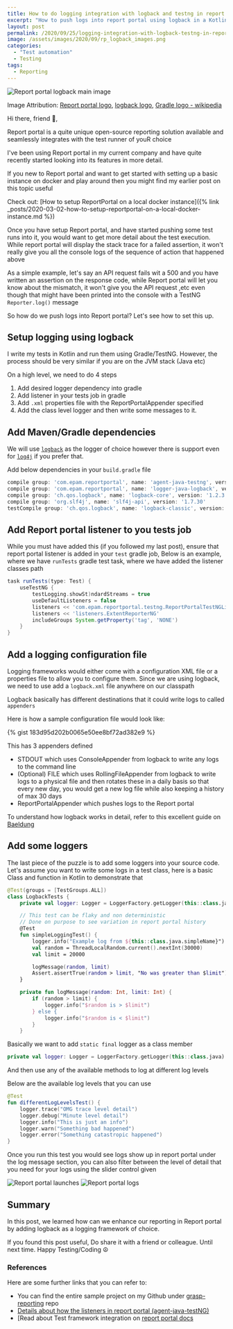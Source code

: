 ```yaml
---
title: How to do logging integration with logback and testng in report portal
excerpt: "How to push logs into report portal using logback in a Kotlin/TestNG/Gradle project"
layout: post
permalink: /2020/09/25/logging-integration-with-logback-testng-in-report-portal/
image: /assets/images/2020/09/rp_logback_images.png
categories:
  - "Test automation"
  - Testing
tags:
  - Reporting
---
```


![Report portal logback main image](/assets/images/2020/09/rp_logback_images.png)

Image Attribution: [Report portal logo](https://twitter.com/reportportal_io),
[logback logo](http://logback.qos.ch/),
[Gradle logo - wikipedia](https://en.wikipedia.org/wiki/Gradle#/media/File:Gradle_logo.png)

Hi there, friend 👋,

Report portal is a quite unique open-source reporting solution available and seamlessly integrates
with the test runner of youR choice

I've been using Report portal in my current company and have quite recently started looking into its
features in more detail.

If you new to Report portal and want to get started with setting up a basic instance on docker and
play around then you might find my earlier post on this topic useful

Check out: [How to setup ReportPortal on a local docker
instance]({% link _posts/2020-03-02-how-to-setup-reportportal-on-a-local-docker-instance.md %})

Once you have setup Report portal, and have started pushing some test runs into it, you would want
to get more detail about the test execution. While report portal will display the stack trace for a
failed assertion, it won't really give you all the console logs of the sequence of action that
happened above

As a simple example, let's say an API request fails wit a 500 and you have written an assertion on
the response code, while Report portal will let you know about the mismatch, it won't give you the
API request ,etc even though that might have been printed into the console with a TestNG
`Reporter.log()` message

So how do we push logs into Report portal? Let's see how to set this up.

## Setup logging using logback

I write my tests in Kotlin and run them using Gradle/TestNG. However, the process should be very
similar if you are on the JVM stack (Java etc)

On a high level, we need to do 4 steps

1. Add desired logger dependency into gradle
2. Add listener in your tests job in gradle
3. Add `.xml` properties file with the ReportPortalAppender specified
4. Add the class level logger and then write some messages to it.

## Add Maven/Gradle dependencies

We will use [`logback`](https://github.com/reportportal/logger-java-logback) as the logger of choice
however there is support even for [`log4j`](https://github.com/reportportal/logger-java-log4j) if
you prefer that.

Add below dependencies in your `build.gradle` file

```groovy
compile group: 'com.epam.reportportal', name: 'agent-java-testng', version: '5.0.7'
compile group: 'com.epam.reportportal', name: 'logger-java-logback', version: '5.0.3'
compile group: 'ch.qos.logback', name: 'logback-core', version: '1.2.3'
compile group: 'org.slf4j', name: 'slf4j-api', version: '1.7.30'
testCompile group: 'ch.qos.logback', name: 'logback-classic', version: '1.2.3'
```

## Add Report portal listener to you tests job

While you must have added this (if you followed my last post), ensure that report portal listener is
added in your `test` gradle job, Below is an example, where we have `runTests` gradle test task,
where we have added the listener classes path

```groovy
task runTests(type: Test) {
    useTestNG {
        testLogging.showSt)ndardStreams = true
        useDefaultListeners = false
        listeners << 'com.epam.reportportal.testng.ReportPortalTestNGListener'
        listeners << 'listeners.ExtentReporterNG'
        includeGroups System.getProperty('tag', 'NONE')
    }
}
```

## Add a logging configuration file

Logging frameworks would either come with a configuration XML file or a properties file to allow you
to configure them. Since we are using logback, we need to use add a `logback.xml` file anywhere on
our classpath

Logback basically has different destinations that it could write logs to called `appenders`

Here is how a sample configuration file would look like:

{% gist 183d95d202b0065e50ee8bf72ad382e9 %}

This has 3 appenders defined

- STDOUT which uses ConsoleAppender from logback to write any logs to the command line
- (Optional) FILE which uses RollingFileAppender from logback to write logs to a physical file and
  then rotates these in a daily basis so that every new day, you would get a new log file while also
  keeping a history of max 30 days
- ReportPortalAppender which pushes logs to the Report portal

To understand how logback works in detail, refer to this excellent guide on
[Baeldung](https://www.baeldung.com/logback)

## Add some loggers

The last piece of the puzzle is to add some loggers into your source code. Let's assume you want to
write some logs in a test class, here is a basic Class and function in Kotlin to demonstrate that

```kotlin
@Test(groups = [TestGroups.ALL])
class LogbackTests {
    private val logger: Logger = LoggerFactory.getLogger(this::class.java)

    // This test can be flaky and non deterministic
    // Done on purpose to see variation in report portal history
    @Test
    fun simpleLoggingTest() {
        logger.info("Example log from ${this::class.java.simpleName}")
        val random = ThreadLocalRandom.current().nextInt(30000)
        val limit = 20000

        logMessage(random, limit)
        Assert.assertTrue(random > limit, "No was greater than $limit")
    }

    private fun logMessage(random: Int, limit: Int) {
        if (random > limit) {
            logger.info("$random is > $limit")
        } else {
            logger.info("$random is < $limit")
        }
    }
```

Basically we want to add `static final` logger as a class member

```kotlin
private val logger: Logger = LoggerFactory.getLogger(this::class.java)
```

And then use any of the available methods to log at different log levels

Below are the available log levels that you can use

```kotlin
@Test
fun differentLogLevelsTest() {
    logger.trace("OMG trace level detail")
    logger.debug("Minute level detail")
    logger.info("This is just an info")
    logger.warn("Something bad happened")
    logger.error("Something catastropic happened")
}
```

Once you run this test you would see logs show up in report portal under the log message section,
you can also filter between the level of detail that you need for your logs using the slider control
given

![Report portal launches](/assets/images/2020/09/rp_results.png)
![Report portal logs](/assets/images/2020/09/rp_logs.png)

## Summary

In this post, we learned how can we enhance our reporting in Report portal by adding logback as a
logging framework of choice.

If you found this post useful, Do share it with a friend or colleague. Until next time. Happy
Testing/Coding ☮️

### References

Here are some further links that you can refer to:

- You can find the entire sample project on my Github under
  [grasp-reporting](https://github.com/automationhacks/grasp-reporting) repo
- [Details about how the listeners in report portal (agent-java-testNG)](https://github.com/reportportal/agent-java-testNG)
- [Read about Test framework integration on
  [report portal docs](https://reportportal.io/docs/Test-Framework-Integration)
